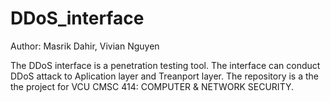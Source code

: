 # DDoS_interface

Author: Masrik Dahir, Vivian Nguyen

The DDoS interface is a penetration testing tool. The interface can conduct DDoS attack to Aplication layer and Treanport layer. The repository is a the 
the project for VCU CMSC 414: COMPUTER & NETWORK SECURITY. 
